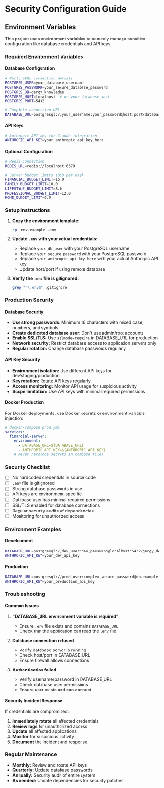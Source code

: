 # Security Configuration Guide

## Environment Variables

This project uses environment variables to securely manage sensitive configuration like database credentials and API keys.

### Required Environment Variables

#### Database Configuration
```bash
# PostgreSQL connection details
POSTGRES_USER=your_database_username
POSTGRES_PASSWORD=your_secure_database_password
POSTGRES_DB=gergy_knowledge
POSTGRES_HOST=localhost  # or your database host
POSTGRES_PORT=5432

# Complete connection URL
DATABASE_URL=postgresql://your_username:your_password@host:port/database_name
```

#### API Keys
```bash
# Anthropic API key for Claude integration
ANTHROPIC_API_KEY=your_anthropic_api_key_here
```

#### Optional Configuration
```bash
# Redis connection
REDIS_URL=redis://localhost:6379

# Server budget limits (USD per day)
FINANCIAL_BUDGET_LIMIT=15.0
FAMILY_BUDGET_LIMIT=10.0
LIFESTYLE_BUDGET_LIMIT=8.0
PROFESSIONAL_BUDGET_LIMIT=12.0
HOME_BUDGET_LIMIT=8.0
```

### Setup Instructions

1. **Copy the environment template:**
   ```bash
   cp .env.example .env
   ```

2. **Update `.env` with your actual credentials:**
   - Replace `your_db_user` with your PostgreSQL username
   - Replace `your_secure_password` with your PostgreSQL password
   - Replace `your_anthropic_api_key_here` with your actual Anthropic API key
   - Update host/port if using remote database

3. **Verify the `.env` file is gitignored:**
   ```bash
   grep "^\.env$" .gitignore
   ```

### Production Security

#### Database Security
- **Use strong passwords:** Minimum 16 characters with mixed case, numbers, and symbols
- **Create dedicated database user:** Don't use admin/root accounts
- **Enable SSL/TLS:** Use `sslmode=require` in DATABASE_URL for production
- **Network security:** Restrict database access to application servers only
- **Regular rotation:** Change database passwords regularly

#### API Key Security
- **Environment isolation:** Use different API keys for dev/staging/production
- **Key rotation:** Rotate API keys regularly
- **Access monitoring:** Monitor API usage for suspicious activity
- **Scope limitation:** Use API keys with minimal required permissions

#### Docker Production
For Docker deployments, use Docker secrets or environment variable injection:

```yaml
# docker-compose.prod.yml
services:
  financial-server:
    environment:
      - DATABASE_URL=${DATABASE_URL}
      - ANTHROPIC_API_KEY=${ANTHROPIC_API_KEY}
    # Never hardcode secrets in compose files
```

### Security Checklist

- [ ] No hardcoded credentials in source code
- [ ] `.env` file is gitignored
- [ ] Strong database passwords in use
- [ ] API keys are environment-specific
- [ ] Database user has minimal required permissions
- [ ] SSL/TLS enabled for database connections
- [ ] Regular security audits of dependencies
- [ ] Monitoring for unauthorized access

### Environment Examples

#### Development
```bash
DATABASE_URL=postgresql://dev_user:dev_password@localhost:5432/gergy_dev
ANTHROPIC_API_KEY=your_dev_api_key
```

#### Production
```bash
DATABASE_URL=postgresql://prod_user:complex_secure_password@db.example.com:5432/gergy_production?sslmode=require
ANTHROPIC_API_KEY=your_production_api_key
```

### Troubleshooting

#### Common Issues

1. **"DATABASE_URL environment variable is required"**
   - Ensure `.env` file exists and contains `DATABASE_URL`
   - Check that the application can read the `.env` file

2. **Database connection refused**
   - Verify database server is running
   - Check host/port in DATABASE_URL
   - Ensure firewall allows connections

3. **Authentication failed**
   - Verify username/password in DATABASE_URL
   - Check database user permissions
   - Ensure user exists and can connect

#### Security Incident Response

If credentials are compromised:
1. **Immediately rotate** all affected credentials
2. **Review logs** for unauthorized access
3. **Update** all affected applications
4. **Monitor** for suspicious activity
5. **Document** the incident and response

### Regular Maintenance

- **Monthly:** Review and rotate API keys
- **Quarterly:** Update database passwords
- **Annually:** Security audit of entire system
- **As needed:** Update dependencies for security patches
